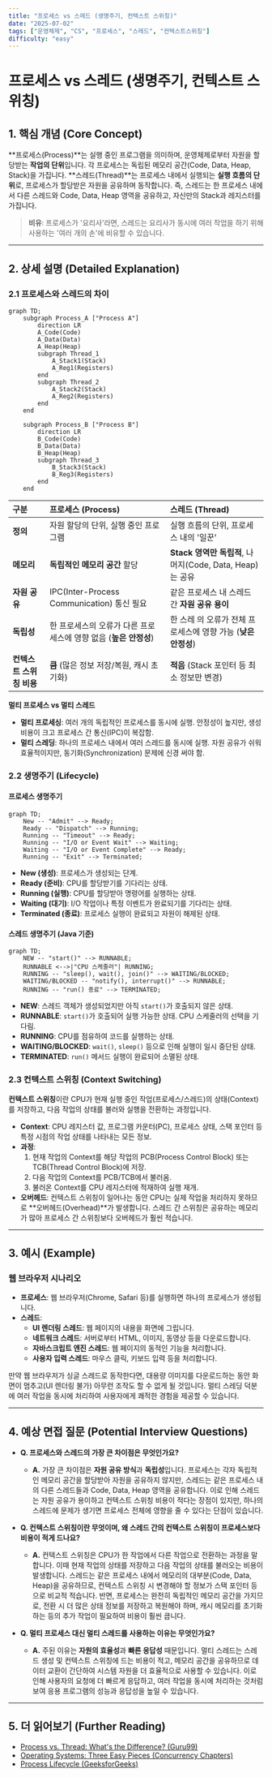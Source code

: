 ```yaml
---
title: "프로세스 vs 스레드 (생명주기, 컨텍스트 스위칭)"
date: "2025-07-02"
tags: ["운영체제", "CS", "프로세스", "스레드", "컨텍스트스위칭"]
difficulty: "easy"
---
```


# 프로세스 vs 스레드 (생명주기, 컨텍스트 스위칭)

## 1. 핵심 개념 (Core Concept)

**프로세스(Process)**는 실행 중인 프로그램을 의미하며, 운영체제로부터 자원을 할당받는 **작업의 단위**입니다. 각 프로세스는 독립된 메모리 공간(Code, Data, Heap, Stack)을 가집니다. **스레드(Thread)**는 프로세스 내에서 실행되는 **실행 흐름의 단위**로, 프로세스가 할당받은 자원을 공유하며 동작합니다. 즉, 스레드는 한 프로세스 내에서 다른 스레드와 Code, Data, Heap 영역을 공유하고, 자신만의 Stack과 레지스터를 가집니다.

> **비유**: 프로세스가 '요리사'라면, 스레드는 요리사가 동시에 여러 작업을 하기 위해 사용하는 '여러 개의 손'에 비유할 수 있습니다.

---

## 2. 상세 설명 (Detailed Explanation)

### 2.1 프로세스와 스레드의 차이

```mermaid
graph TD;
    subgraph Process_A ["Process A"]
        direction LR
        A_Code(Code)
        A_Data(Data)
        A_Heap(Heap)
        subgraph Thread_1
            A_Stack1(Stack)
            A_Reg1(Registers)
        end
        subgraph Thread_2
            A_Stack2(Stack)
            A_Reg2(Registers)
        end
    end

    subgraph Process_B ["Process B"]
        direction LR
        B_Code(Code)
        B_Data(Data)
        B_Heap(Heap)
        subgraph Thread_3
            B_Stack3(Stack)
            B_Reg3(Registers)
        end
    end
```

| 구분 | 프로세스 (Process) | 스레드 (Thread) |
| :--- | :--- | :--- |
| **정의** | 자원 할당의 단위, 실행 중인 프로그램 | 실행 흐름의 단위, 프로세스 내의 '일꾼' |
| **메모리** | **독립적인 메모리 공간** 할당 | **Stack 영역만 독립적**, 나머지(Code, Data, Heap)는 공유 |
| **자원 공유** | IPC(Inter-Process Communication) 통신 필요 | 같은 프로세스 내 스레드 간 **자원 공유 용이** |
| **독립성** | 한 프로세스의 오류가 다른 프로세스에 영향 없음 (**높은 안정성**) | 한 스레  의 오류가 전체 프로세스에 영향 가능 (**낮은 안정성**) |
| **컨텍스트 스위칭 비용** | **큼** (많은 정보 저장/복원, 캐시 초기화) | **적음** (Stack 포인터 등 최소 정보만 변경) |

**멀티 프로세스 vs 멀티 스레드**
*   **멀티 프로세싱**: 여러 개의 독립적인 프로세스를 동시에 실행. 안정성이 높지만, 생성 비용이 크고 프로세스 간 통신(IPC)이 복잡함.
*   **멀티 스레딩**: 하나의 프로세스 내에서 여러 스레드를 동시에 실행. 자원 공유가 쉬워 효율적이지만, 동기화(Synchronization) 문제에 신경 써야 함.

### 2.2 생명주기 (Lifecycle)

#### 프로세스 생명주기
```mermaid
graph TD;
    New -- "Admit" --> Ready;
    Ready -- "Dispatch" --> Running;
    Running -- "Timeout" --> Ready;
    Running -- "I/O or Event Wait" --> Waiting;
    Waiting -- "I/O or Event Complete" --> Ready;
    Running -- "Exit" --> Terminated;
```
*   **New (생성)**: 프로세스가 생성되는 단계.
*   **Ready (준비)**: CPU를 할당받기를 기다리는 상태.
*   **Running (실행)**: CPU를 할당받아 명령어를 실행하는 상태.
*   **Waiting (대기)**: I/O 작업이나 특정 이벤트가 완료되기를 기다리는 상태.
*   **Terminated (종료)**: 프로세스 실행이 완료되고 자원이 해제된 상태.

#### 스레드 생명주기 (Java 기준)
```mermaid
graph TD;
    NEW -- "start()" --> RUNNABLE;
    RUNNABLE <-->|"CPU 스케줄러"| RUNNING;
    RUNNING -- "sleep(), wait(), join()" --> WAITING/BLOCKED;
    WAITING/BLOCKED -- "notify(), interrupt()" --> RUNNABLE;
    RUNNING -- "run() 종료" --> TERMINATED;
```
*   **NEW**: 스레드 객체가 생성되었지만 아직 `start()`가 호출되지 않은 상태.
*   **RUNNABLE**: `start()`가 호출되어 실행 가능한 상태. CPU 스케줄러의 선택을 기다림.
*   **RUNNING**: CPU를 점유하여 코드를 실행하는 상태.
*   **WAITING/BLOCKED**: `wait()`, `sleep()` 등으로 인해 실행이 일시 중단된 상태.
*   **TERMINATED**: `run()` 메서드 실행이 완료되어 소멸된 상태.

### 2.3 컨텍스트 스위칭 (Context Switching)

**컨텍스트 스위칭**이란 CPU가 현재 실행 중인 작업(프로세스/스레드)의 상태(Context)를 저장하고, 다음 작업의 상태를 불러와 실행을 전환하는 과정입니다.

*   **Context**: CPU 레지스터 값, 프로그램 카운터(PC), 프로세스 상태, 스택 포인터 등 특정 시점의 작업 상태를 나타내는 모든 정보.
*   **과정**:
    1.  현재 작업의 Context를 해당 작업의 PCB(Process Control Block) 또는 TCB(Thread Control Block)에 저장.
    2.  다음 작업의 Context를 PCB/TCB에서 불러옴.
    3.  불러온 Context를 CPU 레지스터에 적재하여 실행 재개.
*   **오버헤드**: 컨텍스트 스위칭이 일어나는 동안 CPU는 실제 작업을 처리하지 못하므로 **오버헤드(Overhead)**가 발생합니다. 스레드 간 스위칭은 공유하는 메모리가 많아 프로세스 간 스위칭보다 오버헤드가 훨씬 적습니다.

---

## 3. 예시 (Example)

### 웹 브라우저 시나리오

*   **프로세스**: 웹 브라우저(Chrome, Safari 등)를 실행하면 하나의 프로세스가 생성됩니다.
*   **스레드**:
    *   **UI 렌더링 스레드**: 웹 페이지의 내용을 화면에 그립니다.
    *   **네트워크 스레드**: 서버로부터 HTML, 이미지, 동영상 등을 다운로드합니다.
    *   **자바스크립트 엔진 스레드**: 웹 페이지의 동적인 기능을 처리합니다.
    *   **사용자 입력 스레드**: 마우스 클릭, 키보드 입력 등을 처리합니다.

만약 웹 브라우저가 싱글 스레드로 동작한다면, 대용량 이미지를 다운로드하는 동안 화면이 멈추고(UI 렌더링 불가) 아무런 조작도 할 수 없게 될 것입니다. 멀티 스레딩 덕분에 여러 작업을 동시에 처리하여 사용자에게 쾌적한 경험을 제공할 수 있습니다.

---

## 4. 예상 면접 질문 (Potential Interview Questions)

*   **Q. 프로세스와 스레드의 가장 큰 차이점은 무엇인가요?**
    *   **A.** 가장 큰 차이점은 **자원 공유 방식**과 **독립성**입니다. 프로세스는 각자 독립적인 메모리 공간을 할당받아 자원을 공유하지 않지만, 스레드는 같은 프로세스 내의 다른 스레드들과 Code, Data, Heap 영역을 공유합니다. 이로 인해 스레드는 자원 공유가 용이하고 컨텍스트 스위칭 비용이 적다는 장점이 있지만, 하나의 스레드에 문제가 생기면 프로세스 전체에 영향을 줄 수 있다는 단점이 있습니다.

*   **Q. 컨텍스트 스위칭이란 무엇이며, 왜 스레드 간의 컨텍스트 스위칭이 프로세스보다 비용이 적게 드나요?**
    *   **A.** 컨텍스트 스위칭은 CPU가 한 작업에서 다른 작업으로 전환하는 과정을 말합니다. 이때 현재 작업의 상태를 저장하고 다음 작업의 상태를 불러오는 비용이 발생합니다. 스레드는 같은 프로세스 내에서 메모리의 대부분(Code, Data, Heap)을 공유하므로, 컨텍스트 스위칭 시 변경해야 할 정보가 스택 포인터 등으로 비교적 적습니다. 반면, 프로세스는 완전히 독립적인 메모리 공간을 가지므로, 전환 시 더 많은 상태 정보를 저장하고 복원해야 하며, 캐시 메모리를 초기화하는 등의 추가 작업이 필요하여 비용이 훨씬 큽니다.

*   **Q. 멀티 프로세스 대신 멀티 스레드를 사용하는 이유는 무엇인가요?**
    *   **A.** 주된 이유는 **자원의 효율성**과 **빠른 응답성** 때문입니다. 멀티 스레드는 스레드 생성 및 컨텍스트 스위칭에 드는 비용이 적고, 메모리 공간을 공유하므로 데이터 교환이 간단하여 시스템 자원을 더 효율적으로 사용할 수 있습니다. 이로 인해 사용자의 요청에 더 빠르게 응답하고, 여러 작업을 동시에 처리하는 것처럼 보여 응용 프로그램의 성능과 응답성을 높일 수 있습니다.

---

## 5. 더 읽어보기 (Further Reading)

*   [Process vs. Thread: What's the Difference? (Guru99)](https://www.guru99.com/difference-between-process-and-thread.html)
*   [Operating Systems: Three Easy Pieces (Concurrency Chapters)](https://pages.cs.wisc.edu/~remzi/OSTEP/)
*   [Process Lifecycle (GeeksforGeeks)](https://www.geeksforgeeks.org/process-lifecycle-in-operating-systems/)